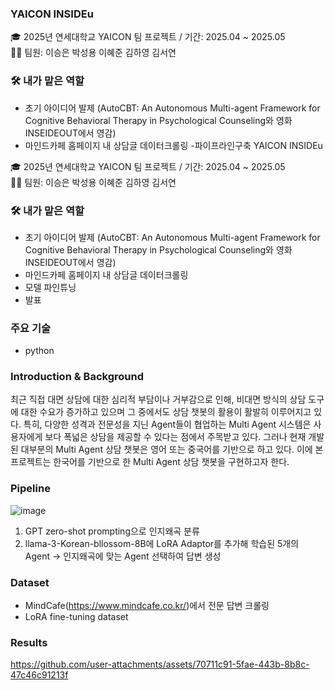 ### YAICON INSIDEu

🎓 2025년 연세대학교 YAICON 팀 프로젝트 / 기간: 2025.04 ~ 2025.05    
🧑‍💻 팀원: 이승은 박성용 이혜준 김하영 김서연

### 🛠️ 내가 맡은 역할
- 초기 아이디어 발제 (AutoCBT: An Autonomous Multi-agent Framework for Cognitive
 Behavioral Therapy in Psychological Counseling와 영화INSEIDEOUT에서 영감)
- 마인드카페 홈페이지 내 상담글 데이터크롤링
-파이프라인구축 YAICON INSIDEu

🎓 2025년 연세대학교 YAICON 팀 프로젝트 / 기간: 2025.04 ~ 2025.05    
🧑‍💻 팀원: 이승은 박성용 이혜준 김하영 김서연

### 🛠️ 내가 맡은 역할
- 초기 아이디어 발제 (AutoCBT: An Autonomous Multi-agent Framework for Cognitive
 Behavioral Therapy in Psychological Counseling와 영화INSEIDEOUT에서 영감)
- 마인드카페 홈페이지 내 상담글 데이터크롤링
- 모델 파인튜닝
- 발표

### 주요 기술
- python
### Introduction & Background
최근 직접 대면 상담에 대한 심리적 부담이나 거부감으로 인해, 비대면 방식의 상담 도구에 대한 수요가 증가하고 있으며 그 중에서도 상담 챗봇의 활용이 활발히 이루어지고 있다. 특히, 다양한 성격과 전문성을 지닌 Agent들이 협업하는 Multi Agent 시스템은 사용자에게 보다 폭넓은 상담을 제공할 수 있다는 점에서 주목받고 있다. 그러나 현재 개발된 대부분의 Multi Agent 상담 챗봇은 영어 또는 중국어를 기반으로 하고 있다. 이에 본 프로젝트는 한국어를 기반으로 한 Multi Agent 상담 챗봇을 구현하고자 한다.

### Pipeline
![image](https://github.com/user-attachments/assets/5525af4e-fb84-4230-93e7-5719e393b94b)

1. GPT zero-shot prompting으로 인지왜곡 분류
2. llama-3-Korean-bllossom-8B에 LoRA Adaptor를 추가해 학습된 5개의 Agent -> 인지왜곡에 맞는 Agent 선택하여 답변 생성

### Dataset
- MindCafe(https://www.mindcafe.co.kr/)에서 전문 답변 크롤링
- LoRA fine-tuning dataset

### Results
https://github.com/user-attachments/assets/70711c91-5fae-443b-8b8c-47c46c91213f

